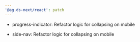 ```yaml
---
'@ag.ds-next/react': patch
---
```


- progress-indicator: Refactor logic for collapsing on mobile

- side-nav: Refactor logic for collapsing on mobile
